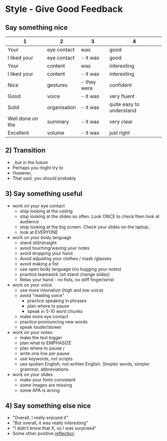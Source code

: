 # Style - Give Good Feedback

## Say something nice

|1                   | 2             |3               |4    
|---                 |---            |---             |---
|Your                |eye contact    |was             |good
|I liked your        |eye contact    |- it was        |good
|Your                |content        |was             |interesting
|I liked your        |content        |- it was        |interesting
|Nice                |gestures       |- they were     |confident
|Good                |voice          |- it was        |very fluent
|Solid               |organisation   |- it was        |quite easy to understand
|Well done on the    |summary        |- it was        |very clear
|Excellent           |volume         |- it was        |just right


## 2) Transition
* , but in the future 
* Perhaps you might try to    
* However,    
* That said, you should probably 

## 3) Say something useful
* work on your eye contact
    * stop looking at the ceiling 
    * stop looking at the slides so often. Look ONCE to check then look at audience
    * stop looking at the big screen. Check your slides on the laptop. 
    * look at EVERYONE
* work on your body language
    * stand still/straight
    * avoid touching/waving your notes
    * avoid dropping your hand 
    * Avoid adjusting your clothes / mask /glasses
    * avoid making a fist 
    * use open body language (no hugging your notes)
    * practice teamwork (sit stand change slides)
    * Relax your hand - no fists, no stiff finger/wrist
* work on your voice
    * use more intonation (high and low voice)
    * avoid "reading voice"
        * practice speaking in phrases
        * plan where to pause
        * speak in 5-10 word chunks
    * make more eye contact
    * practice pronouncing new words 
    * speak louder/slower
* work on your notes:
    * make the text bigger
    * plan what to EMPHASIZE
    * plan where to pause /
    * write one line per pause
    * use keywords, not scripts
    * use spoken English, not written English. Simpler words, simpler grammar, abbreviations. 
* work on your slides
    * make your fonts consistent
    * some images are missing
    * some APA is wrong
    
## 4) Say something else nice
* "Overall, I really enjoyed it"
* "But overall, it was really interesting"
* "I didn't know that X, so I was surprised"
* Some other positive [reflection](Style-WriteReadingAndListeningReflections)